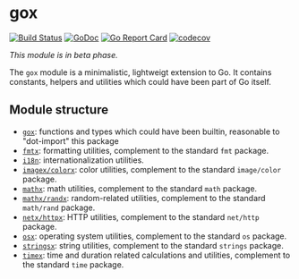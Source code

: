 # gox

[![Build Status](https://travis-ci.org/icza/gox.svg?branch=master)](https://travis-ci.org/icza/gox)
[![GoDoc](https://godoc.org/github.com/icza/gox?status.svg)](https://godoc.org/github.com/icza/gox)
[![Go Report Card](https://goreportcard.com/badge/github.com/icza/gox)](https://goreportcard.com/report/github.com/icza/gox)
[![codecov](https://codecov.io/gh/icza/gox/branch/master/graph/badge.svg)](https://codecov.io/gh/icza/gox)

_This module is in beta phase._

The `gox` module is a minimalistic, lightweigt extension to Go.
It contains constants, helpers and utilities which could have been part of Go itself.

## Module structure

- [`gox`](https://github.com/icza/gox/tree/master/gox): functions and types which could have been builtin, reasonable to "dot-import" this package
- [`fmtx`](https://github.com/icza/gox/tree/master/fmtx): formatting utilities,
complement to the standard `fmt` package.
- [`i18n`](https://github.com/icza/gox/tree/master/i18n): internationalization utilities.
- [`imagex/colorx`](https://github.com/icza/gox/tree/master/imagex/colorx): color utilities,
complement to the standard `image/color` package.
- [`mathx`](https://github.com/icza/gox/tree/master/mathx): math utilities,
complement to the standard `math` package.
- [`mathx/randx`](https://github.com/icza/gox/tree/master/mathx/randx): random-related utilities,
complement to the standard `math/rand` package.
- [`netx/httpx`](https://github.com/icza/gox/tree/master/netx/httpx): HTTP utilities,
complement to the standard `net/http` package.
- [`osx`](https://github.com/icza/gox/tree/master/osx): operating system utilities,
complement to the standard `os` package.
- [`stringsx`](https://github.com/icza/gox/tree/master/stringsx): string utilities,
complement to the standard `strings` package.
- [`timex`](https://github.com/icza/gox/tree/master/timex): time and duration related calculations and utilities,
complement to the standard `time` package.

